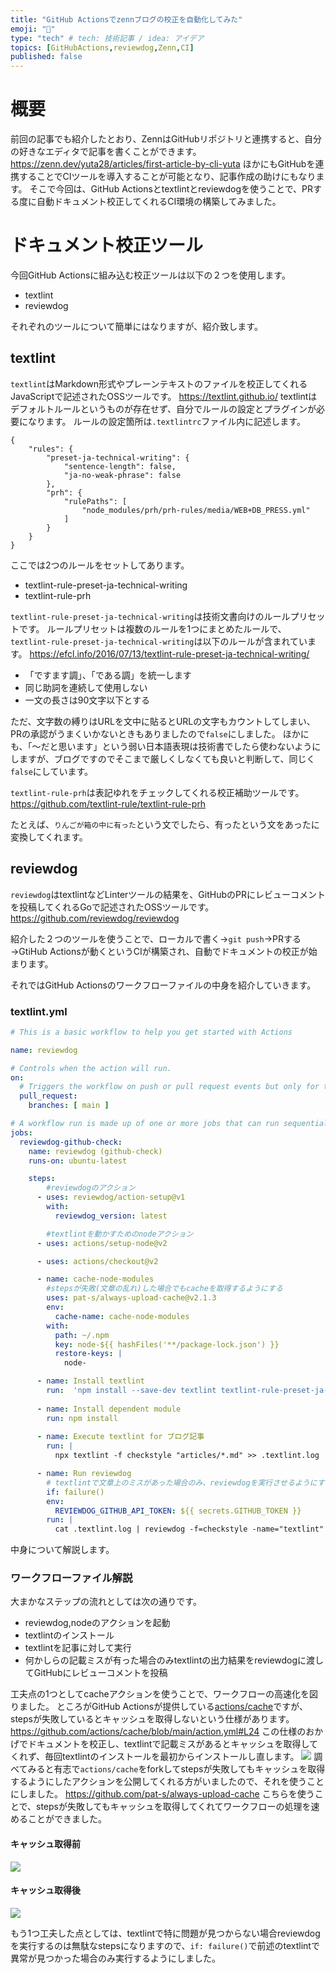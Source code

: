 ```yaml
---
title: "GitHub Actionsでzennブログの校正を自動化してみた"
emoji: "🐀"
type: "tech" # tech: 技術記事 / idea: アイデア
topics: [GitHubActions,reviewdog,Zenn,CI]
published: false
---
```

# 概要
前回の記事でも紹介したとおり、ZennはGitHubリポジトリと連携すると、自分の好きなエディタで記事を書くことができます。
https://zenn.dev/yuta28/articles/first-article-by-cli-yuta
ほかにもGitHubを連携することでCIツールを導入することが可能となり、記事作成の助けにもなります。
そこで今回は、GitHub Actionsとtextlintとreviewdogを使うことで、PRする度に自動ドキュメント校正してくれるCI環境の構築してみました。
# ドキュメント校正ツール
今回GitHub Actionsに組み込む校正ツールは以下の２つを使用します。

- textlint
- reviewdog

それぞれのツールについて簡単にはなりますが、紹介致します。
## textlint
`textlint`はMarkdown形式やプレーンテキストのファイルを校正してくれるJavaScriptで記述されたOSSツールです。
https://textlint.github.io/
textlintはデフォルトルールというものが存在せず、自分でルールの設定とプラグインが必要になります。
ルールの設定箇所は`.textlintrc`ファイル内に記述します。

```text:.textlintrc
{
    "rules": {
        "preset-ja-technical-writing": {
            "sentence-length": false,
            "ja-no-weak-phrase": false
        },
        "prh": {
            "rulePaths": [
                "node_modules/prh/prh-rules/media/WEB+DB_PRESS.yml"
            ]
        }
    }
}
```

ここでは2つのルールをセットしてあります。

- textlint-rule-preset-ja-technical-writing
- textlint-rule-prh

`textlint-rule-preset-ja-technical-writing`は技術文書向けのルールプリセットです。
ルールプリセットは複数のルールを1つにまとめたルールで、`textlint-rule-preset-ja-technical-writing`は以下のルールが含まれています。
https://efcl.info/2016/07/13/textlint-rule-preset-ja-technical-writing/

- 「ですます調」、「である調」を統一します
- 同じ助詞を連続して使用しない
- 一文の長さは90文字以下とする

ただ、文字数の縛りはURLを文中に貼るとURLの文字もカウントしてしまい、PRの承認がうまくいかないときもありましたので`false`にしました。
ほかにも、「〜だと思います」という弱い日本語表現は技術書でしたら使わないようにしますが、ブログですのでそこまで厳しくしなくても良いと判断して、同じく`false`にしています。

`textlint-rule-prh`は表記ゆれをチェックしてくれる校正補助ツールです。
https://github.com/textlint-rule/textlint-rule-prh

たとえば、`りんごが箱の中に有った`という文でしたら、有ったという文をあったに変換してくれます。

## reviewdog
`reviewdog`はtextlintなどLinterツールの結果を、GitHubのPRにレビューコメントを投稿してくれるGoで記述されたOSSツールです。
https://github.com/reviewdog/reviewdog

紹介した２つのツールを使うことで、ローカルで書く→`git push`→PRする→GtiHub Actionsが動くというCIが構築され、自動でドキュメントの校正が始まります。

それではGitHub Actionsのワークフローファイルの中身を紹介していきます。

### textlint.yml

```yml:textlint.yml
# This is a basic workflow to help you get started with Actions

name: reviewdog

# Controls when the action will run. 
on:
  # Triggers the workflow on push or pull request events but only for the main branch
  pull_request:
    branches: [ main ]

# A workflow run is made up of one or more jobs that can run sequentially or in parallel
jobs:
  reviewdog-github-check:
    name: reviewdog (github-check)
    runs-on: ubuntu-latest

    steps:
        #reviewdogのアクション
      - uses: reviewdog/action-setup@v1
        with:
          reviewdog_version: latest

        #textlintを動かすためのnodeアクション
      - uses: actions/setup-node@v2

      - uses: actions/checkout@v2

      - name: cache-node-modules
        #stepsが失敗(文章の乱れ)した場合でもcacheを取得するようにする
        uses: pat-s/always-upload-cache@v2.1.3
        env:
          cache-name: cache-node-modules
        with:
          path: ~/.npm
          key: node-${{ hashFiles('**/package-lock.json') }}
          restore-keys: |
            node-

      - name: Install textlint
        run:  'npm install --save-dev textlint textlint-rule-preset-ja-technical-writing textlint-rule-prh'
      
      - name: Install dependent module
        run: npm install
      
      - name: Execute textlint for ブログ記事
        run: |
          npx textlint -f checkstyle "articles/*.md" >> .textlint.log

      - name: Run reviewdog
        # textlintで文章上のミスがあった場合のみ、reviewdogを実行させるようにする
        if: failure()
        env:
          REVIEWDOG_GITHUB_API_TOKEN: ${{ secrets.GITHUB_TOKEN }}
        run: |
          cat .textlint.log | reviewdog -f=checkstyle -name="textlint" -reporter="github-pr-review"
```

中身について解説します。
### ワークフローファイル解説
大まかなステップの流れとしては次の通りです。

- reviewdog,nodeのアクションを起動
- textlintのインストール
- textlintを記事に対して実行
- 何かしらの記載ミスが有った場合のみtextlintの出力結果をreviewdogに渡してGitHubにレビューコメントを投稿

工夫点の1つとしてcacheアクションを使うことで、ワークフローの高速化を図りました。
ところがGitHub Actionsが提供している[actions/cache](https://github.com/actions/cache)ですが、stepsが失敗しているとキャッシュを取得しないという仕様があります。
https://github.com/actions/cache/blob/main/action.yml#L24
この仕様のおかげでドキュメントを校正し、textlintで記載ミスがあるとキャッシュを取得してくれず、毎回textlintのインストールを最初からインストールし直します。
![](https://storage.googleapis.com/zenn-user-upload/umcoopmh5z5ix9b55qcy22hp6j29)
調べてみると有志で`actions/cache`をforkしてstepsが失敗してもキャッシュを取得するようにしたアクションを公開してくれる方がいましたので、それを使うことにしました。
https://github.com/pat-s/always-upload-cache
こちらを使うことで、stepsが失敗してもキャッシュを取得してくれてワークフローの処理を速めることができました。

#### キャッシュ取得前
![](https://storage.googleapis.com/zenn-user-upload/7waih5q0yowk6bjm1ztmplh0u6b9)
#### キャッシュ取得後
![](https://storage.googleapis.com/zenn-user-upload/0eph9zjbzvfnylyh7jxid7rfeirv)

もう1つ工夫した点としては、textlintで特に問題が見つからない場合reviewdogを実行するのは無駄なstepsになりますので、`if: failure()`で前述のtextlintで異常が見つかった場合のみ実行するようにしました。
